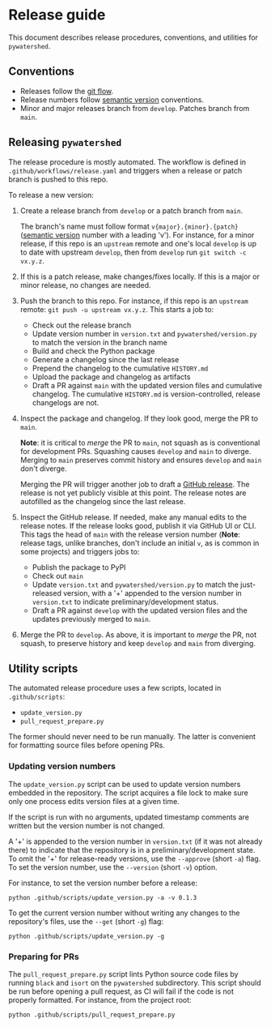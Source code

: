# Release guide

This document describes release procedures, conventions, and utilities for `pywatershed`.

## Conventions

- Releases follow the [git flow](https://nvie.com/posts/a-successful-git-branching-model/).
- Release numbers follow [semantic version](https://semver.org/) conventions.
- Minor and major releases branch from `develop`. Patches branch from `main`.

## Releasing `pywatershed`

The release procedure is mostly automated. The workflow is defined in `.github/workflows/release.yaml` and triggers when a release or patch branch is pushed to this repo.

To release a new version:

1. Create a release branch from `develop` or a patch branch from `main`.

    The branch's name must follow format `v{major}.{minor}.{patch}` ([semantic version](https://semver.org/) number with a leading 'v'). For instance, for a minor release, if this repo is an `upstream` remote and one's local `develop` is up to date with upstream `develop`, then from `develop` run `git switch -c vx.y.z`.

2. If this is a patch release, make changes/fixes locally. If this is a major or minor release, no changes are needed.

3. Push the branch to this repo. For instance, if this repo is an `upstream` remote: `git push -u upstream vx.y.z`. This starts a job to:

    - Check out the release branch
    - Update version number in `version.txt` and `pywatershed/version.py` to match the version in the branch name
    - Build and check the Python package
    - Generate a changelog since the last release
    - Prepend the changelog to the cumulative `HISTORY.md`
    - Upload the package and changelog as artifacts
    - Draft a PR against `main` with the updated version files and cumulative changelog. The cumulative `HISTORY.md` is version-controlled, release changelogs are not.

3. Inspect the package and changelog. If they look good, merge the PR to `main`.

    **Note**: it is critical to *merge* the PR to `main`, not squash as is conventional for development PRs. Squashing causes `develop` and `main` to diverge. Merging to `main` preserves commit history and ensures `develop` and `main` don't diverge.

    Merging the PR will trigger another job to draft a [GitHub release](https://github.com/EC-USGS/pywatershed/releases). The release is not yet publicly visible at this point. The release notes are autofilled as the changelog since the last release.

4. Inspect the GitHub release. If needed, make any manual edits to the release notes. If the release looks good, publish it via GitHub UI or CLI. This tags the head of `main` with the release version number (**Note**: release tags, unlike branches, don't include an initial `v`, as is common in some projects) and triggers jobs to:

    - Publish the package to PyPI
    - Check out `main`
    - Update `version.txt` and `pywatershed/version.py` to match the just-released version, with a '+' appended to the version number in `version.txt` to indicate preliminary/development status.
    - Draft a PR against `develop` with the updated version files and the updates previously merged to `main`.

 5. Merge the PR to `develop`. As above, it is important to *merge* the PR, not squash, to preserve history and keep `develop` and `main` from diverging. 

 ## Utility scripts

The automated release procedure uses a few scripts, located in `.github/scripts`:

- `update_version.py`
- `pull_request_prepare.py`

The former should never need to be run manually. The latter is convenient for formatting source files before opening PRs.

### Updating version numbers

The `update_version.py` script can be used to update version numbers embedded in the repository. The script acquires a file lock to make sure only one process edits version files at a given time.

If the script is run with no arguments, updated timestamp comments are written but the version number is not changed.

A '+' is appended to the version number in `version.txt` (if it was not already there) to indicate that the repository is in a preliminary/development state. To omit the '+' for release-ready versions, use the `--approve` (short `-a`) flag. To set the version number, use the `--version` (short `-v`) option.

For instance, to set the version number before a release:

```shell
python .github/scripts/update_version.py -a -v 0.1.3
```

To get the current version number without writing any changes to the repository's files, use the `--get` (short `-g`) flag:

```shell
python .github/scripts/update_version.py -g
```

### Preparing for PRs

The `pull_request_prepare.py` script lints Python source code files by running `black` and `isort` on the `pywatershed` subdirectory. This script should be run before opening a pull request, as CI will fail if the code is not properly formatted. For instance, from the project root:

```shell
python .github/scripts/pull_request_prepare.py
```
